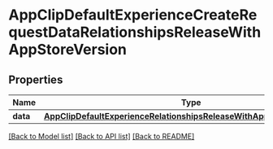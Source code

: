 # AppClipDefaultExperienceCreateRequestDataRelationshipsReleaseWithAppStoreVersion

## Properties
Name | Type | Description | Notes
------------ | ------------- | ------------- | -------------
**data** | [**AppClipDefaultExperienceRelationshipsReleaseWithAppStoreVersionData**](AppClipDefaultExperienceRelationshipsReleaseWithAppStoreVersionData.md) |  | [optional] 

[[Back to Model list]](../README.md#documentation-for-models) [[Back to API list]](../README.md#documentation-for-api-endpoints) [[Back to README]](../README.md)


